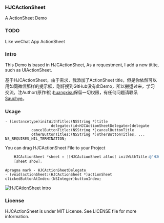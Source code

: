 ### HJCActionSheet

A ActionSheet Demo

### TODO

Like weChat App ActionSheet

### Intro

This Demo is based in HJCActionSheet, As a requestment, I add a new titlte, such as UIActionSheet.

基于HJCActionSheet，由于需求，我添加了ActionSheet title，但是你依然可以用如同微信那样的提示框，刚好搜到GitHub没有此Demo，所以搬运过来，学习交流，注Author(原作者):<a href = "http://code.cocoachina.com/detail/303720">huangxisu</a>保留一切权限，有任何问题请联系<a href="https://github.com/sauchye">Sauchye</a>。

### Usage	

``` 
- (instancetype)initWithTitle:(NSString *)title
                     delegate:(id<HJCActionSheetDelegate>)delegate
            cancelButtonTitle:(NSString *)cancelButtonTitle
            otherButtonTitles:(NSString *)otherButtonTitles, ... NS_REQUIRES_NIL_TERMINATION;
```

You can drag HJCActionSheet File to your Project

``` objective-c
    HJCActionSheet *sheet = [[HJCActionSheet alloc] initWithTitle:@"HJCActionSheet" delegate:self cancelButtonTitle:@"取消" otherButtonTitles:@"相册", @"照片", nil];
    [sheet show];

```

``` 
#pragma mark - HJCActionSheetDelegate
- (void)actionSheet:(HJCActionSheet *)actionSheet clickedButtonAtIndex:(NSInteger)buttonIndex;
```

![HJCAtionSheet intro](https://github.com/sauteam/HJCActionSheet/blob/master/intro.gif) 

### License

HJCActionSheet is under MIT License. See LICENSE file for more information. 

